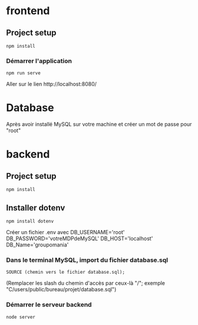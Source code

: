 # frontend

## Project setup
```
npm install
```

### Démarrer l'application
```
npm run serve
```
Aller sur le lien http://localhost:8080/


# Database
Après avoir installé MySQL sur votre machine et créer un mot de passe pour "root"


# backend

## Project setup
```
npm install
```
## Installer dotenv
```
npm install dotenv
```
Créer un fichier .env avec
DB_USERNAME='root'
DB_PASSWORD='votreMDPdeMySQL'
DB_HOST='localhost'
DB_Name='groupomania'

### Dans le terminal MySQL, import du fichier database.sql
```
SOURCE (chemin vers le fichier database.sql);
```
(Remplacer les slash du chemin d'accès par ceux-là "/"; exemple "C/users/public/bureau/projet/database.sql")

### Démarrer le serveur backend
```
node server
```
 
